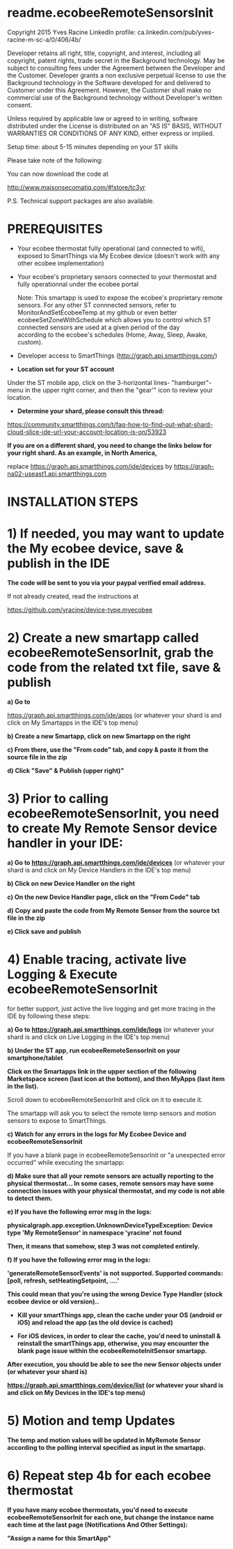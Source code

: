 
 
 readme.ecobeeRemoteSensorsInit
 ================================
 
 Copyright 2015 Yves Racine
 LinkedIn profile: ca.linkedin.com/pub/yves-racine-m-sc-a/0/406/4b/

 Developer retains all right, title, copyright, and interest, including all copyright, patent rights, trade secret 
 in the Background technology. May be subject to consulting fees under the Agreement between the Developer and the Customer. 
 Developer grants a non exclusive perpetual license to use the Background technology in the Software developed for and delivered 
 to Customer under this Agreement. However, the Customer shall make no commercial use of the Background technology without
 Developer's written consent.
 
 Unless required by applicable law or agreed to in writing, software distributed under the License is distributed
 on an "AS IS" BASIS, WITHOUT WARRANTIES OR CONDITIONS OF ANY KIND, either express or implied. 

Setup time: about 5-15 minutes depending on your ST skills

Please take note of the following:

You can now download the code at 

http://www.maisonsecomatiq.com/#!store/tc3yr 

P.S. Technical support packages are also available.

PREREQUISITES
=====================

- Your ecobee thermostat fully operational (and connected to wifi), exposed to SmartThings via My Ecobee device (doesn't work with any other ecobee implementation)
- Your ecobee's proprietary sensors connected to your thermostat and fully operationnal under the ecobee portal
  
  Note: This smartapp is used to expose the ecobee's proprietary remote sensors. 
        For any other ST connnected sensors, refer to MonitorAndSetEcobeeTemp at my github or even better             
        ecobeeSetZoneWithSchedule which allows you to control which ST connected sensors are used at a given period of the day   
        according to the ecobee's schedules (Home, Away, Sleep, Awake, custom).
        
- Developer access to SmartThings (http://graph.api.smartthings.com/)
- <b>Location set for your ST account</b> 

Under the ST mobile app, click on the 3-horizontal lines- "hamburger"- menu in the upper right corner, and then the "gear'" icon to review your location.

-  <b> Determine your shard, please consult this thread: </b>

https://community.smartthings.com/t/faq-how-to-find-out-what-shard-cloud-slice-ide-url-your-account-location-is-on/53923

<b>If you are on a different shard, you need to change the links below for your right shard. 
As an example, in North America,</b>

replace https://graph.api.smartthings.com/ide/devices by https://graph-na02-useast1.api.smartthings.com


INSTALLATION STEPS
=====================


# 1) If needed, you may want to update the My ecobee device, save & publish in the IDE

<b>The code will be sent to you via your paypal verified email address.</b>

If not already created, read the instructions at

https://github.com/yracine/device-type.myecobee

# 2) Create a new smartapp called ecobeeRemoteSensorInit, grab the code from the related txt file, save & publish
<b>a) Go to </b> 

https://graph.api.smartthings.com/ide/apps    (or whatever your shard is and click on My Smartapps in the IDE's top menu)

<b>b) Create a new Smartapp, click on new Smartapp on the right</b>

<b>c) From there, use the "From code" tab, and copy & paste it from the source file in the zip</b>

<b>d) Click "Save" & Publish (upper right)"</b>
# 3) Prior to calling ecobeeRemoteSensorInit, you need to create My Remote Sensor device handler in your IDE:

<b>a) Go to https://graph.api.smartthings.com/ide/devices</b>    (or whatever your shard is and click on My Device Handlers in the IDE's top menu)

<b>b) Click on new Device Handler on the right</b>

<b>c) On the new Device Handler page, click on the "From Code" tab</b>

<b>d) Copy and paste the code from My Remote Sensor from the source txt file in the zip</b>

<b>e) Click save and publish</b>
# 4) Enable tracing, activate live Logging & Execute ecobeeRemoteSensorInit

for better support, just active the live logging and get more tracing
in the IDE by following these steps:

<b>a) Go to https://graph.api.smartthings.com/ide/logs</b>     (or whatever your shard is and click on Live Logging in the IDE's top menu)

<b>b) Under the ST app, run ecobeeRemoteSensorInit on your smartphone/tablet</b>

<b>Click on the Smartapps link in the upper section of the following Marketspace screen (last icon at the bottom), and then MyApps (last item in the list).</b>

Scroll down to ecobeeRemoteSensorInit and click on it to execute it.

The smartapp will ask you to select the remote temp sensors and motion sensors to expose to SmartThings.


<b>c) Watch for any errors in the logs for My Ecobee Device and ecobeeRemoteSensorInit</b>



If you have a blank page in ecobeeRemoteSensorInit or "a unexpected error occurred" while
executing the smartapp:

<b>d) Make sure that all your remote sensors are actually reporting to the physical thermostat...
In some cases, remote sensors may have some connection issues with your physical thermostat, and my code is not able 
to detect them.
 
<b>e) If you have the following error msg in the logs:</b>

physicalgraph.app.exception.UnknownDeviceTypeException: Device type 'My RemoteSensor' in namespace 'yracine' not found

Then, it means that somehow, step 3 was not completed entirely.

<b>f) If you have the following error msg in the logs:</b>

'generateRemoteSensorEvents' is not supported. Supported commands: [poll, refresh, setHeatingSetpoint, ....'

This could mean that you're using the wrong Device Type Handler (stock ecobee device or old version)..

- Kill your smartThings app, clean the cache under your OS (android or iOS) and reload 
the app (as the old device is cached)

- For iOS devices, in order to clear the cache, you'd need to uninstall & reinstall the smartThings app,
otherwise, you may encounter the blank page issue within the ecobeeRemoteInitSensor smartapp.


After execution, you should be able to see the new Sensor objects under  (or whatever your shard is)

https://graph.api.smartthings.com/device/list   (or whatever your shard is and click on My Devices in the IDE's top menu)

# 5) Motion and temp Updates 

The temp and motion values will be updated in MyRemote Sensor according to the polling interval specified as input in the smartapp.

# 6) Repeat step 4b for each ecobee thermostat

If you have many ecobee thermostats, you'd need to execute ecobeeRemoteSensorInit for each one, but change the instance
name each time at the last page (Notifications And Other Settings):

"Assign a name for this SmartApp"



